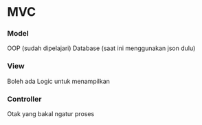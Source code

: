 # MVC

### Model
OOP (sudah dipelajari)
Database (saat ini menggunakan json dulu)

### View
Boleh ada Logic untuk menampilkan

### Controller
Otak yang bakal ngatur proses